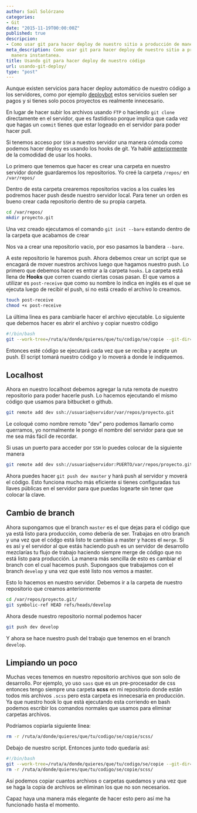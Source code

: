 ```yaml
---
author: Saúl Solórzano
categories:
- Git
date: "2015-11-19T00:00:00Z"
published: true
descripcion:
- Como usar git para hacer deploy de nuestro sitio a producción de manera instantanea.
meta_description: Como usar git para hacer deploy de nuestro sitio a producción de
  manera instantanea.
title: Usando git para hacer deploy de nuestro código
url: usando-git-deploy/
type: "post"
---
```


Aunque existen servicios para hacer deploy automático de nuestro código a los servidores, como por ejemplo [deploybot](http://deploybot.com) estos servicios suelen ser pagos y si tienes solo pocos proyectos es realmente innecesario.

En lugar de hacer subir los archivos usando `FTP` o haciendo `git clone` directamente en el servidor, que es fastidioso porque implica que cada vez que hagas un `commit` tienes que estar logeado en el servidor para poder hacer pull.

Si tenemos acceso por `SSH` a nuestro servidor una manera cómoda como podemos hacer deploy es usando los hooks de git. Ya hablé [anteriormente](http://www.reactor.cl/usando-git-hooks-y-wp-cli-para-sincronizar-bases-de-datos-de-wordpress/) de la comodidad de usar los hooks.

Lo primero que tenemos que hacer es crear una carpeta en nuestro servidor donde guardaremos los repositorios. Yo creé la carpeta `/repos/` en `/var/repos/`

Dentro de esta carpeta crearemos repositorios vacios a los cuales les podremos hacer push desde nuestro servidor local. Para tener un orden es bueno crear cada repositorio dentro de su propia carpeta.

```bash
cd /var/repos/
mkdir proyecto.git
```
Una vez creado ejecutamos el comando `git init --bare` estando dentro de la carpeta que acabamos de crear

Nos va a crear una repositorio vacio, por eso pasamos la bandera `--bare`.

A este repositorio le haremos push. Ahora debemos crear un script que se encagará de mover nuestros archivos luego que hagamos nuestro push. Lo primero que debemos hacer es entrar a la carpeta `hooks`.
La carpeta está llena de **Hooks** que corren cuando ciertas cosas pasan. El que vamos a utilizar es `post-receive` que como su nombre lo indica en inglés es el que se ejecuta luego de recibir el push, si no está creado el archivo lo creamos.

```bash
touch post-receive
chmod +x post-receive
```
La última linea es para cambiarle hacer el archivo ejecutable. Lo siguiente que debemos hacer es abrir el archivo y copiar nuestro código

```bash
#!/bin/bash
git --work-tree=/ruta/a/donde/quieres/que/tu/codigo/se/copie --git-dir=/var/repos/proyecto.git checkout -f
```

Entonces esté código se ejecutará cada vez que se reciba y acepte un push. El script tomará nuestro código y lo moverá a donde le indiquemos.

## Localhost

Ahora en nuestro localhost debemos agregar la ruta remota de nuestro repositorio para poder hacerle push. Lo hacemos ejecutando el mismo código que usamos para bitbucket o github.

```bash
git remote add dev ssh://usuario@servidor/var/repos/proyecto.git
```

Le coloqué como nombre remoto "dev" pero podemos llamarlo como querramos, yo normalmente le pongo el nombre del servidor para que se me sea más fácil de recordar.

Si usas un puerto para acceder por `SSH` lo puedes colocar de la siguiente manera

```bash
git remote add dev ssh://usuario@servidor:PUERTO/var/repos/proyecto.git
```

Ahora puedes hacer `git push dev master` y hará push al servidor y moverá el código. Esto funciona mucho más eficiente si tienes configuradas tus llaves públicas en el servidor para que puedas logearte sin tener que colocar la clave.

## Cambio de branch

Ahora supongamos que el branch `master` es el que dejas para el código que ya está listo para producción, como debería de ser. Trabajas en otro branch y una vez que el códgo está listo te cambias a master y haces el `merge`. Si es así y el servidor al que estás haciendo push es un servidor de desarrollo mezclarías tu flujo de trabajo haciendo siempre merge de código que no está listo para producción. La manera más sencilla de esto es cambiar el branch con el cual hacemos push. Supongaos que trabajamos con el branch `develop` y una vez que esté listo nos vemos a master.

Esto lo hacemos en nuestro servidor. Debemos ir a la carpeta de nuestro repositorio que creamos anteriormente

```bash
cd /var/repos/proyecto.git/
git symbolic-ref HEAD refs/heads/develop
```
Ahora desde nuestro repositorio normal podemos hacer

```bash
git push dev develop
```
Y ahora se hace nuestro push del trabajo que tenemos en el branch `develop`.

## Limpiando un poco

Muchas veces tenemos en nuestro repositorio archivos que son solo de desarrollo. Por ejemplo, yo uso `sass` que es un pre-procesador de css entonces tengo siempre una carpeta **scss** en mi repositorio donde están todos mis archivos `.scss` pero esta carpeta es innecesaria en producción. Ya que nuestro hook lo que está ejecutando esta corriendo en bash podemos escribir los comandos normales que usamos para eliminar carpetas archivos.

Podríamos copiarla siguiente linea:

```bash
rm -r /ruta/a/donde/quieres/que/tu/codigo/se/copie/scss/
```

Debajo de nuestro script. Entonces junto todo quedaría así:

```bash
#!/bin/bash
git --work-tree=/ruta/a/donde/quieres/que/tu/codigo/se/copie --git-dir=/var/repos/proyecto.git checkout -f
rm -r /ruta/a/donde/quieres/que/tu/codigo/se/copie/scss/
```
Así podemos copiar cuantos archivos o carpetas quedamos y una vez que se haga la copia de archivos se eliminan los que no son necesarios.

Capaz haya una manera más elegante de hacer esto pero así me ha funcionado hasta el momento.